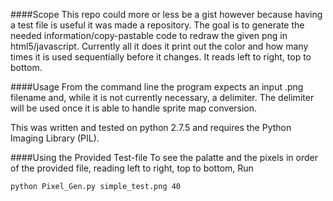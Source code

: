 ####Scope
This repo could more or less be a gist however because having a test file is useful it was made a repository. The goal is to generate the needed information/copy-pastable code to redraw the given png in html5/javascript. Currently all it does it print out the color and how many times it is used sequentially before it changes. It reads left to right, top to bottom.

####Usage
From the command line the program expects an input .png filename and, while it is not currently necessary, a delimiter. The delimiter will be used once it is able to handle sprite map conversion.

This was written and tested on python 2.7.5 and requires the Python Imaging Library (PIL).

####Using the Provided Test-file
To see the palatte and the pixels in order of the provided file, reading left to right, top to bottom, Run 

<code>python Pixel_Gen.py simple_test.png 40</code>
